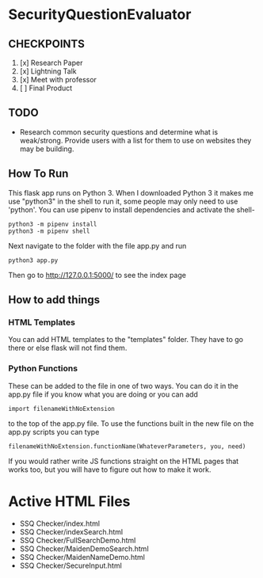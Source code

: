 # SecurityQuestionEvaluator

## CHECKPOINTS 
1. [x] Research Paper 
2. [x] Lightning Talk
3. [x] Meet with professor
4. [ ] Final Product 

## TODO
* Research common security questions and determine what is weak/strong.  Provide users with a list for them to use on websites they may be building.

## How To Run
This flask app runs on Python 3.  When I downloaded Python 3 it makes me use "python3" in the shell to run it, some people may only need to use 'python'.  You can use pipenv to install dependencies and activate the shell-

```
python3 -m pipenv install 
python3 -m pipenv shell
```

Next navigate to the folder with the file app.py and run
```
python3 app.py
```
Then go to http://127.0.0.1:5000/ to see the index page


## How to add things
### HTML Templates
You can add HTML templates to the "templates" folder.  They have to go there or else flask will not find them.
### Python Functions
These can be added to the file in one of two ways.  You can do it in the app.py file if you know what you are doing or you can add 
```
import filenameWithNoExtension
```
to the top of the app.py file.  To use the functions built in the new file on the app.py scripts you can type
```
filenameWithNoExtension.functionName(WhateverParameters, you, need)
```

If you would rather write JS functions straight on the HTML pages that works too, but you will have to figure out how to make it work.

# Active HTML Files 
* SSQ Checker/index.html
* SSQ Checker/indexSearch.html
* SSQ Checker/FullSearchDemo.html
* SSQ Checker/MaidenDemoSearch.html
* SSQ Checker/MaidenNameDemo.html
* SSQ Checker/SecureInput.html